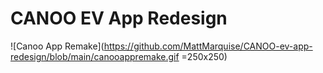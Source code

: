 # CANOO EV App Redesign
![Canoo App Remake](https://github.com/MattMarquise/CANOO-ev-app-redesign/blob/main/canooappremake.gif =250x250)
